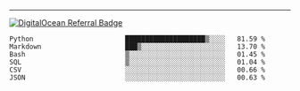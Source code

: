 ---
[![DigitalOcean Referral Badge](https://web-platforms.sfo2.digitaloceanspaces.com/WWW/Badge%203.svg)](https://www.digitalocean.com/?refcode=37fa54d82492&utm_campaign=Referral_Invite&utm_medium=Referral_Program&utm_source=badge)

<!--START_SECTION:waka-->

```text
Python                       ████████████████████▒░░░░   81.59 %
Markdown                     ███▒░░░░░░░░░░░░░░░░░░░░░   13.70 %
Bash                         ▒░░░░░░░░░░░░░░░░░░░░░░░░   01.45 %
SQL                          ▒░░░░░░░░░░░░░░░░░░░░░░░░   01.04 %
CSV                          ░░░░░░░░░░░░░░░░░░░░░░░░░   00.66 %
JSON                         ░░░░░░░░░░░░░░░░░░░░░░░░░   00.63 %
```

<!--END_SECTION:waka-->


[linkedin]: https://www.linkedin.com/in/mohamed-elh/

